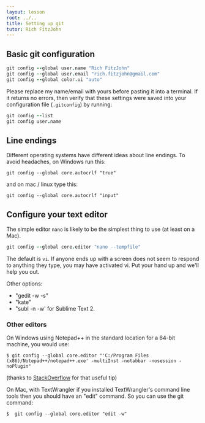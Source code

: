 ```yaml
---
layout: lesson
root: ../..
title: Setting up git
tutor: Rich FitzJohn
---
```


## Basic git configuration

```coffee
git config --global user.name "Rich FitzJohn"
git config --global user.email "rich.fitzjohn@gmail.com"
git config --global color.ui "auto"
```


Please replace my name/email with yours before pasting it into a terminal. If it returns no errors, then verify that these settings were saved into your configuration file (`.gitconfig`) by running:

```coffee
git config --list
git config user.name
```

## Line endings

Different operating systems have different ideas about line endings.  To avoid headaches, on Windows run this:

```
git config --global core.autocrlf "true"
```

and on mac / linux type this:

```
git config --global core.autocrlf "input"
```

## Configure your text editor

The simple editor `nano` is likely to be the simplest thing to use (at least on a Mac).


```coffee
git config --global core.editor "nano --tempfile" 
```

The default is `vi`.  If anyone ends up with a screen does not seem to respond to anything they type, you may have activated vi.  Put your hand up and we'll help you out.


Other options:
* "gedit -w -s" 
* "kate"
* "subl -n -w' for Sublime Text 2.

###  Other editors 

On Windows using Notepad++ in the standard location for a 64-bit machine, you would use:

    $ git config --global core.editor "'C:/Program Files (x86)/Notepad++/notepad++.exe' -multiInst -notabbar -nosession -noPlugin"

(thanks to [StackOverflow](http://stackoverflow.com/questions/1634161/how-do-i-use-notepad-or-other-with-msysgit/2486342#2486342)  for that useful tip)

On Mac, with TextWrangler if you installed TextWrangler's command line tools
then you should have an "edit" command. So you can use the git command:

    $  git config --global core.editor "edit -w"
